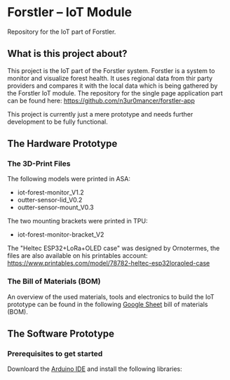 # Forstler – IoT Module

Repository for the IoT part of Forstler.

## What is this project about?

This project is the IoT part of the Forstler system. Forstler is a system to monitor and visualize forest health. It uses regional data from thir party providers and compares it with the local data which is being gathered by the Forstler IoT module. The repository for the single page application part can be found here: https://github.com/n3ur0mancer/forstler-app

This project is currently just a mere prototype and needs further development to be fully functional.

## The Hardware Prototype

### The 3D-Print Files

The following models were printed in ASA:

- iot-forest-monitor_V1.2
- outter-sensor-lid_V0.2
- outter-sensor-mount_V0.3

The two mounting brackets were printed in TPU:

- iot-forest-monitor-bracket_V2

The "Heltec ESP32+LoRa+OLED case" was designed by Ornotermes, the files are also available on his printables account: https://www.printables.com/model/78782-heltec-esp32loraoled-case

### The Bill of Materials (BOM)

An overview of the used materials, tools and electronics to build the IoT prototype can be found in the following [Google Sheet](https://docs.google.com/spreadsheets/d/1dz7JD1OWfYzz5f2v8qW8TEdJs5A8Jh1jVMu9EAY6Yb4/edit?usp=sharing) bill of materials (BOM).

## The Software Prototype

### Prerequisites to get started

Downloard the [Arduino IDE](https://www.arduino.cc/en/software/) and install the following libraries:
